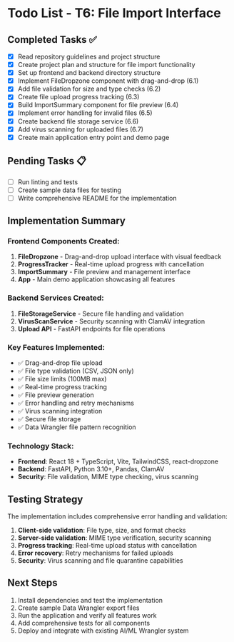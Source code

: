 # Todo List - T6: File Import Interface

## Completed Tasks ✅

- [x] Read repository guidelines and project structure
- [x] Create project plan and structure for file import functionality  
- [x] Set up frontend and backend directory structure
- [x] Implement FileDropzone component with drag-and-drop (6.1)
- [x] Add file validation for size and type checks (6.2)
- [x] Create file upload progress tracking (6.3)
- [x] Build ImportSummary component for file preview (6.4)
- [x] Implement error handling for invalid files (6.5)
- [x] Create backend file storage service (6.6)
- [x] Add virus scanning for uploaded files (6.7)
- [x] Create main application entry point and demo page

## Pending Tasks 📋

- [ ] Run linting and tests
- [ ] Create sample data files for testing
- [ ] Write comprehensive README for the implementation

## Implementation Summary

### Frontend Components Created:
1. **FileDropzone** - Drag-and-drop upload interface with visual feedback
2. **ProgressTracker** - Real-time upload progress with cancellation
3. **ImportSummary** - File preview and management interface
4. **App** - Main demo application showcasing all features

### Backend Services Created:
1. **FileStorageService** - Secure file handling and validation
2. **VirusScanService** - Security scanning with ClamAV integration
3. **Upload API** - FastAPI endpoints for file operations

### Key Features Implemented:
- ✅ Drag-and-drop file upload
- ✅ File type validation (CSV, JSON only)
- ✅ File size limits (100MB max)
- ✅ Real-time progress tracking
- ✅ File preview generation
- ✅ Error handling and retry mechanisms
- ✅ Virus scanning integration
- ✅ Secure file storage
- ✅ Data Wrangler file pattern recognition

### Technology Stack:
- **Frontend**: React 18 + TypeScript, Vite, TailwindCSS, react-dropzone
- **Backend**: FastAPI, Python 3.10+, Pandas, ClamAV
- **Security**: File validation, MIME type checking, virus scanning

## Testing Strategy

The implementation includes comprehensive error handling and validation:

1. **Client-side validation**: File type, size, and format checks
2. **Server-side validation**: MIME type verification, security scanning
3. **Progress tracking**: Real-time upload status with cancellation
4. **Error recovery**: Retry mechanisms for failed uploads
5. **Security**: Virus scanning and file quarantine capabilities

## Next Steps

1. Install dependencies and test the implementation
2. Create sample Data Wrangler export files
3. Run the application and verify all features work
4. Add comprehensive tests for all components
5. Deploy and integrate with existing AI/ML Wrangler system
